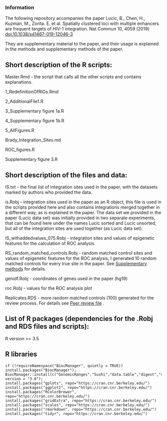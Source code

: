 ### Information  
The following repository accompanies the paper 
Lucic, B., Chen, H., Kuzman, M., Zorita. E. et al. Spatially clustered loci with multiple enhancers are frequent targets of HIV-1 integration. Nat Commun 10, 4059 (2019) [doi:10.1038/s41467-019-12046-3](https://www.nature.com/articles/s41467-019-12046-3)


They are supplementary material to the paper, and their usage is explained in the methods and supplementary methods of the paper.  

## Short description of the R scripts:  

Master.Rmd - the script that calls all the other scripts and contains explanations.  	 

1_RedefinitionOfRIGs.Rmd	 

2_AdditionalFile1.R	  

3_Supplementary figure 1a.R	  

4_Supplementary figure 1b.R	  

5_AllFigures.R	  

Brady_Integration_Sites.md	   

ROC_figures.R	  

Supplementary figure 3.R	  

## Short description of the files and data:  

IS.txt - the final list of integration sites used in the paper, with the datasets marked by authors who provided the data.	 

is.Robj	- integration sites used in the paper as an R object, this file is used in the scripts provided here and also contains integrations merged together in a different way, as is explained in the paper. The data set we provided in the paper (Lucic data set) was initially provided in two separate experiments, that can be found here under the names Lucic sorted and Lucic unsorted, but all of the integration sites are used together (as Lucic data set).  

IS_withaddedvalues_075.Robj	- integration sites and values of epigenetic features for the calculation of ROC analysis.   

RS_random_matched_controls.Robj	- random matched control sites and values of epigenetic features for the ROC analysis, I generated 10 random matched controls for every true site in the paper. See [Supplementary methods](https://static-content.springer.com/esm/art%3A10.1038%2Fs41467-019-12046-3/MediaObjects/41467_2019_12046_MOESM2_ESM.pdf) for details.     

genidf.Robj	- coordinates of genes used in the paper (hg19)   

roc.Robj - values for the ROC analysis plot    

Replicates.RDS - more random matched controls (100) generated for the review process. For details see [Peer review file](https://static-content.springer.com/esm/art%3A10.1038%2Fs41467-019-12046-3/MediaObjects/41467_2019_12046_MOESM2_ESM.pdf) .  	 
## List of R packages (dependencies for the .Robj and RDS files and scripts):   
R version >= 3.5  

## R libraries
```{r}
if (!requireNamespace("BiocManager", quietly = TRUE)) install.packages("BiocManager"); BiocManager::install(c("GenomicRanges","Sushi","data.table","digest","stringr","pheatmap"), version = "3.8");
install.packages("gplots", repo="https://cran.cnr.berkeley.edu/")
install.packages("ggplot2", repo="https://cran.cnr.berkeley.edu/")
install.packages("RColorBrewer", repo="https://cran.cnr.berkeley.edu/")
install.packages("gridExtra", repo="https://cran.cnr.berkeley.edu/")
install.packages("scales", repo="https://cran.cnr.berkeley.edu/")
install.packages("rmarkdown", repo="https://cran.cnr.berkeley.edu/")
install.packages("tidyr", repo="https://cran.cnr.berkeley.edu/")
```

